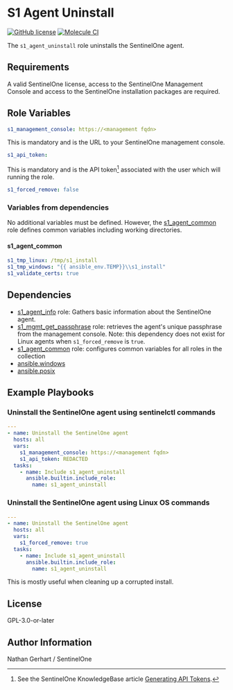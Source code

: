 # S1 Agent Uninstall

[![GitHub license](https://badgen.net/github/license/Sentinel-One/ansible_collection_s1agents)](https://github.com/Sentinel-One/ansible_collection_s1agents/blob/main/LICENSE)
[![Molecule CI](https://github.com/Sentinel-One/ansible_collection_s1agents/actions/workflows/s1_agent_uninstall.yml/badge.svg)](https://github.com/Sentinel-One/ansible_collection_s1agents/actions/workflows/s1_agent_uninstall.yml)

The `s1_agent_uninstall` role uninstalls the SentinelOne agent.

## Requirements

A valid SentinelOne license, access to the SentinelOne Management Console and access to the SentinelOne installation packages are required.

## Role Variables

```yaml
s1_management_console: https://<management fqdn>
```

This is mandatory and is the URL to your SentinelOne management console.

```yaml
s1_api_token:
```

This is mandatory and is the API token[^1] associated with the user which will running the role.

[^1]: See the SentinelOne KnowledgeBase article [Generating API Tokens](https://community.sentinelone.com/s/article/000005262).

```yaml
s1_forced_remove: false
```

### Variables from dependencies

No additional variables must be defined. However, the [s1_agent_common](../s1_agent_common/) role defines common variables including working directories.

#### s1_agent_common

```yaml
s1_tmp_linux: /tmp/s1_install
s1_tmp_windows: "{{ ansible_env.TEMP}}\\s1_install"
s1_validate_certs: true
```

## Dependencies

* [s1_agent_info](../s1_agent_info/) role: Gathers basic information about the SentinelOne agent.
* [s1_mgmt_get_passphrase](../s1_mgmt_get_passphrase/) role: retrieves the agent's unique passphrase from the management console. Note: this dependency does not exist for Linux agents when `s1_forced_remove` is `true`.
* [s1_agent_common](../s1_agent_common/README.md) role: configures common variables for all roles in the collection
* [ansible.windows](https://docs.ansible.com/ansible/latest/collections/ansible/windows/index.html)
* [ansible.posix](https://docs.ansible.com/ansible/latest/collections/ansible/posix/index.html)

## Example Playbooks

### Uninstall the SentinelOne agent using sentinelctl commands

```yaml
---
- name: Uninstall the SentinelOne agent
  hosts: all
  vars:
    s1_management_console: https://<management fqdn>
    s1_api_token: REDACTED
  tasks:
    - name: Include s1_agent_uninstall
      ansible.builtin.include_role:
        name: s1_agent_uninstall
```

### Uninstall the SentinelOne agent using Linux OS commands

```yaml
---
- name: Uninstall the SentinelOne agent
  hosts: all
  vars:
    s1_forced_remove: true
  tasks:
    - name: Include s1_agent_uninstall
      ansible.builtin.include_role:
        name: s1_agent_uninstall
```

This is mostly useful when cleaning up a corrupted install.

## License

GPL-3.0-or-later

## Author Information

Nathan Gerhart / SentinelOne
